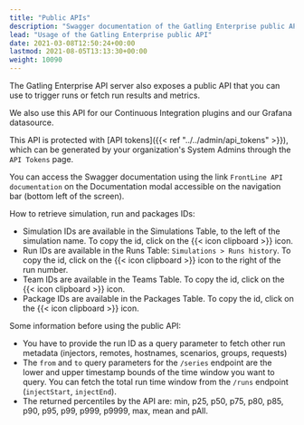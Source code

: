 ```yaml
---
title: "Public APIs"
description: "Swagger documentation of the Gatling Enterprise public API."
lead: "Usage of the Gatling Enterprise public API"
date: 2021-03-08T12:50:24+00:00
lastmod: 2021-08-05T13:13:30+00:00
weight: 10090
---
```


The Gatling Enterprise API server also exposes a public API that you can use to trigger runs or fetch run results and metrics.

We also use this API for our Continuous Integration plugins and our Grafana datasource.

This API is protected with [API tokens]({{< ref "../../admin/api_tokens" >}}), which can be generated by your organization's System Admins through the `API Tokens` page.

You can access the Swagger documentation using the link `FrontLine API documentation` on the Documentation modal accessible on the navigation bar (bottom left of the screen).

How to retrieve simulation, run and packages IDs:

- Simulation IDs are available in the Simulations Table, to the left of the simulation name. To copy the id, click on the {{< icon clipboard >}} icon.
- Run IDs are available in the Runs Table: `Simulations > Runs history`. To copy the id, click on the {{< icon clipboard >}} icon to the right of the run number.
- Team IDs are available in the Teams Table. To copy the id, click on the {{< icon clipboard >}} icon.
- Package IDs are available in the Packages Table. To copy the id, click on the {{< icon clipboard >}} icon.

Some information before using the public API:

- You have to provide the run ID as a query parameter to fetch other run metadata (injectors, remotes, hostnames, scenarios, groups, requests)
- The `from` and `to` query parameters for the `/series` endpoint are the lower and upper timestamp bounds of the time window you want to query. You can fetch the total run time window from the `/runs` endpoint (`injectStart`, `injectEnd`).
- The returned percentiles by the API are: min, p25, p50, p75, p80, p85, p90, p95, p99, p999, p9999, max, mean and pAll.

